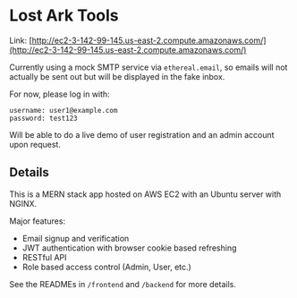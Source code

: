 # Lost Ark Tools

Link: [http://ec2-3-142-99-145.us-east-2.compute.amazonaws.com/](http://ec2-3-142-99-145.us-east-2.compute.amazonaws.com/)

Currently using a mock SMTP service via `ethereal.email`, so emails will not actually be sent out but will be displayed in the fake inbox.

For now, please log in with:
```
username: user1@example.com
password: test123
```

Will be able to do a live demo of user registration and an admin account upon request.

## Details

This is a MERN stack app hosted on AWS EC2 with an Ubuntu server with NGINX.

Major features:
- Email signup and verification
- JWT authentication with browser cookie based refreshing
- RESTful API
- Role based access control (Admin, User, etc.)


See the READMEs in `/frontend` and `/backend` for more details.
